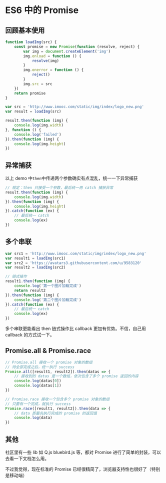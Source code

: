 # ES6 中的 Promise

## 回顾基本使用

```js
function loadImg(src) {
    const promise = new Promise(function (resolve, reject) {
        var img = document.createElement('img')
        img.onload = function () {
            resolve(img)
        }
        img.onerror = function () {
            reject()
        }
        img.src = src
    })
    return promise   
}

var src = 'http://www.imooc.com/static/img/index/logo_new.png'
var result = loadImg(src)

result.then(function (img) {
    console.log(img.width)
}, function () {    
    console.log('failed')
}).then(function (img) {
    console.log(img.height)
})
```

## 异常捕获

以上 demo 中`then`中传递两个参数确实有点混乱，统一一下异常捕获

```js
// 规定：then 只接受一个参数，最后统一用 catch 捕获异常
result.then(function (img) {
    console.log(img.width)
}).then(function (img) {
    console.log(img.height)
}).catch(function (ex) {
    // 最后统一 catch
    console.log(ex)
})
```

## 多个串联

```js
var src1 = 'http://www.imooc.com/static/img/index/logo_new.png'
var result1 = loadImg(src1)
var src2 = 'https://avatars3.githubusercontent.com/u/9583120'
var result2 = loadImg(src2)

// 链式操作
result1.then(function (img) {
    console.log('第一个图片加载完成')
    return result2
}).then(function (img) {
    console.log('第二个图片加载完成')
}).catch(function (ex) {
    // 最后统一 catch
    console.log(ex)
})
```

多个串联更能看出 then 链式操作比 callback 更加有优势。不信，自己用 callback 的方式试一下。

## Promise.all & Promise.race

```js
// Promise.all 接收一个 promise 对象的数组
// 待全部完成之后，统一执行 success
Promise.all([result1, result2]).then(datas => {
    // 接收到的 datas 是一个数组，依次包含了多个 promise 返回的内容
    console.log(datas[0])
    console.log(datas[1])
})

// Promise.race 接收一个包含多个 promise 对象的数组
// 只要有一个完成，就执行 success
Promise.race([result1, result2]).then(data => {
    // data 即最先执行完成的 promise 的返回值
    console.log(data)
})
```

## 其他

社区里有一些 lib 如 Q.js bluebird.js 等，都对 Promise 进行了简单的封装，可以去看一下文档怎么用。

不过我觉得，现在标准的 Promise 已经很精简了，浏览器支持性也很好了（特别是移动端）
